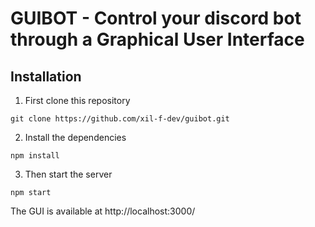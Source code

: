 # GUIBOT - Control your discord bot through a Graphical User Interface

## Installation

1. First clone this repository

```
git clone https://github.com/xil-f-dev/guibot.git
```

2. Install the dependencies

```
npm install
```

3. Then start the server

```
npm start
```

The GUI is available at http://localhost:3000/
